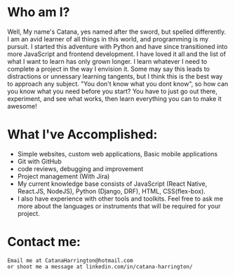 # Who am I?
   Well, My name's Catana, yes named after the sword, but spelled differently. I am an avid learner of all things in this world, and programming is my pursuit. I started this adventure with Python and have since transitioned into more JavaScript and frontend development. I have loved it all and the list of what I want to learn has only grown longer. 
I learn whatever I need to complete a project in the way I envision it. Some may say this leads to distractions or unnessary learning tangents, but I think this is the best way to approach any subject. "You don't know what you dont know", so how can you know what you need before you start? You have to just go out there, experiment, and see what works, then learn everything you can to make it awesome!
    
 # What I've Accomplished:
- Simple websites, custom web applications, Basic mobile applications
- Git with GitHub
- code reviews, debugging and improvement
- Project management (With Jira)
- My current knowledge base consists of JavaScript (React Native, React.JS, NodeJS), Python (Django, DRF), HTML, CSS(flex-box). 
- I also have experience with other tools and toolkits. Feel free to ask me more about the languages or instruments that will be required for your project.
    
# Contact me:
    Email me at CatanaHarrington@hotmail.com
    or shoot me a message at linkedin.com/in/catana-harrington/


